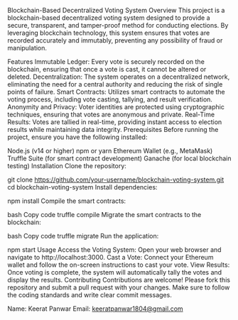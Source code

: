 Blockchain-Based Decentralized Voting System
Overview
This project is a blockchain-based decentralized voting system designed to provide a secure, transparent, and tamper-proof method for conducting elections. By leveraging blockchain technology, this system ensures that votes are recorded accurately and immutably, preventing any possibility of fraud or manipulation.

Features
Immutable Ledger: Every vote is securely recorded on the blockchain, ensuring that once a vote is cast, it cannot be altered or deleted.
Decentralization: The system operates on a decentralized network, eliminating the need for a central authority and reducing the risk of single points of failure.
Smart Contracts: Utilizes smart contracts to automate the voting process, including vote casting, tallying, and result verification.
Anonymity and Privacy: Voter identities are protected using cryptographic techniques, ensuring that votes are anonymous and private.
Real-Time Results: Votes are tallied in real-time, providing instant access to election results while maintaining data integrity.
Prerequisites
Before running the project, ensure you have the following installed:

Node.js (v14 or higher)
npm or yarn
Ethereum Wallet (e.g., MetaMask)
Truffle Suite (for smart contract development)
Ganache (for local blockchain testing)
Installation
Clone the repository:



git clone https://github.com/your-username/blockchain-voting-system.git
cd blockchain-voting-system
Install dependencies:



npm install
Compile the smart contracts:

bash
Copy code
truffle compile
Migrate the smart contracts to the blockchain:

bash
Copy code
truffle migrate
Run the application:


npm start
Usage
Access the Voting System: Open your web browser and navigate to http://localhost:3000.
Cast a Vote: Connect your Ethereum wallet and follow the on-screen instructions to cast your vote.
View Results: Once voting is complete, the system will automatically tally the votes and display the results.
Contributing
Contributions are welcome! Please fork this repository and submit a pull request with your changes. Make sure to follow the coding standards and write clear commit messages.


Name: Keerat Panwar
Email: keeratpanwar1804@gmail.com

